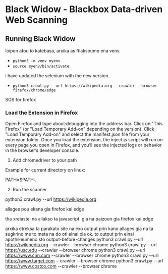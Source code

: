 # Black Widow - Blackbox Data-driven Web Scanning



## Running Black Widow

loipon afou to katebasa, arxika as ftiaksoume ena venv. 

- `python3 -m venv myenv`
- `source myenv/bin/activate`

i have updated the selenium with the new version.. 

- `python3 crawl.py --url https://wikipedia.org --crawler --browser firefox/chrome/edge`


SOS for firefox

### Load the Extension in Firefox

Open Firefox and type about:debugging into the address bar.
Click on "This Firefox" (or "Load Temporary Add-on" depending on the version).
Click "Load Temporary Add-on" and select the manifest.json file from your extension folder.
Once you load the extension, the inject.js script will run on every page you open in Firefox, and you’ll see the injected logs or behavior in the browser’s developer console.

1. Add chromedriver to your path

Example for current directory on linux:

PATH=$PATH:.

2. Run the scanner

python3 crawl.py --url https://wikipedia.org


allages pou ekana gia firefox kai edge

tha xreiastei na allakso ta javascript. gia na paizoun gia firefox kai edge

arxika etreksa ta parakato site na exo output prin kano allages gia na ta sugkrino me to meta na do oti einai ola ok.
to output prin einai apothikeumeno sto output-before-changes
python3 crawl.py --url https://wikipedia.org --crawler --browser chrome 
python3 crawl.py --url https://usc.edu --crawler --browser chrome 
python3 crawl.py --url https://www.cnn.com --crawler --browser chrome 
python3 crawl.py --url https://www.target.com --crawler --browser chrome 
python3 crawl.py --url https://www.costco.com --crawler --browser chrome 





